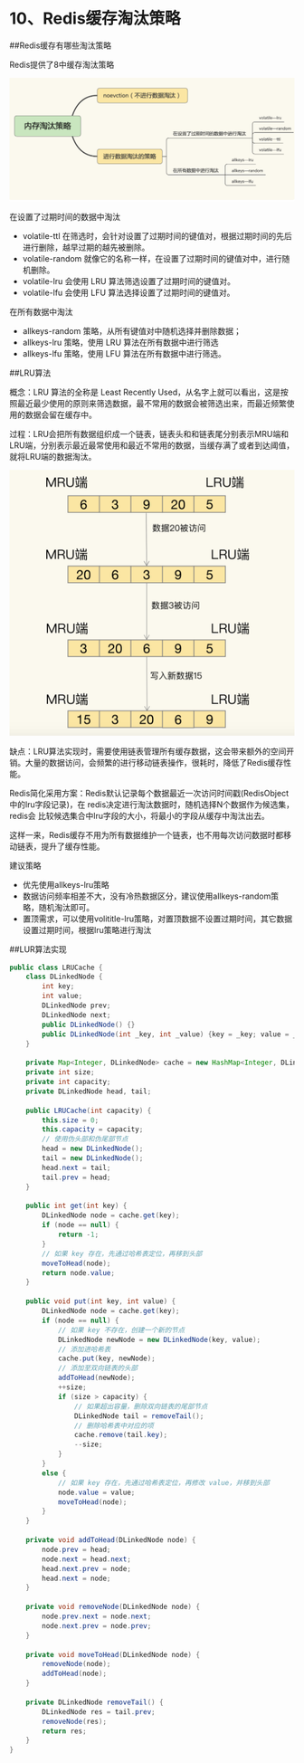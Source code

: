 # 10、Redis缓存淘汰策略

##Redis缓存有哪些淘汰策略

Redis提供了8中缓存淘汰策略

![](../image/redis19.png)

在设置了过期时间的数据中淘汰
- volatile-ttl 在筛选时，会针对设置了过期时间的键值对，根据过期时间的先后进行删除，越早过期的越先被删除。
- volatile-random 就像它的名称一样，在设置了过期时间的键值对中，进行随机删除。
- volatile-lru 会使用 LRU 算法筛选设置了过期时间的键值对。
- volatile-lfu 会使用 LFU 算法选择设置了过期时间的键值对。

在所有数据中淘汰
- allkeys-random 策略，从所有键值对中随机选择并删除数据；
- allkeys-lru 策略，使用 LRU 算法在所有数据中进行筛选
- allkeys-lfu 策略，使用 LFU 算法在所有数据中进行筛选。


##LRU算法

概念：LRU 算法的全称是 Least Recently Used，从名字上就可以看出，这是按照最近最少使用的原则来筛选数据，最不常用的数据会被筛选出来，而最近频繁使用的数据会留在缓存中。

过程：LRU会把所有数据组织成一个链表，链表头和和链表尾分别表示MRU端和LRU端，分别表示最近最常使用和最近不常用的数据，当缓存满了或者到达阈值，就将LRU端的数据淘汰。

![](../image/redis20.png)

缺点：LRU算法实现时，需要使用链表管理所有缓存数据，这会带来额外的空间开销。大量的数据访问，会频繁的进行移动链表操作，很耗时，降低了Redis缓存性能。

Redis简化采用方案：Redis默认记录每个数据最近一次访问时间戳(RedisObject中的lru字段记录)，在 redis决定进行淘汰数据时，随机选择N个数据作为候选集，redis会
比较候选集合中lru字段的大小，将最小的字段从缓存中淘汰出去。

这样一来，Redis缓存不用为所有数据维护一个链表，也不用每次访问数据时都移动链表，提升了缓存性能。

建议策略
- 优先使用allkeys-lru策略
- 数据访问频率相差不大，没有冷热数据区分，建议使用allkeys-random策略，随机淘汰即可。
- 置顶需求，可以使用volititle-lru策略，对置顶数据不设置过期时间，其它数据设置过期时间，根据lru策略进行淘汰

##LUR算法实现

```java
public class LRUCache {
    class DLinkedNode {
        int key;
        int value;
        DLinkedNode prev;
        DLinkedNode next;
        public DLinkedNode() {}
        public DLinkedNode(int _key, int _value) {key = _key; value = _value;}
    }

    private Map<Integer, DLinkedNode> cache = new HashMap<Integer, DLinkedNode>();
    private int size;
    private int capacity;
    private DLinkedNode head, tail;

    public LRUCache(int capacity) {
        this.size = 0;
        this.capacity = capacity;
        // 使用伪头部和伪尾部节点
        head = new DLinkedNode();
        tail = new DLinkedNode();
        head.next = tail;
        tail.prev = head;
    }

    public int get(int key) {
        DLinkedNode node = cache.get(key);
        if (node == null) {
            return -1;
        }
        // 如果 key 存在，先通过哈希表定位，再移到头部
        moveToHead(node);
        return node.value;
    }

    public void put(int key, int value) {
        DLinkedNode node = cache.get(key);
        if (node == null) {
            // 如果 key 不存在，创建一个新的节点
            DLinkedNode newNode = new DLinkedNode(key, value);
            // 添加进哈希表
            cache.put(key, newNode);
            // 添加至双向链表的头部
            addToHead(newNode);
            ++size;
            if (size > capacity) {
                // 如果超出容量，删除双向链表的尾部节点
                DLinkedNode tail = removeTail();
                // 删除哈希表中对应的项
                cache.remove(tail.key);
                --size;
            }
        }
        else {
            // 如果 key 存在，先通过哈希表定位，再修改 value，并移到头部
            node.value = value;
            moveToHead(node);
        }
    }

    private void addToHead(DLinkedNode node) {
        node.prev = head;
        node.next = head.next;
        head.next.prev = node;
        head.next = node;
    }

    private void removeNode(DLinkedNode node) {
        node.prev.next = node.next;
        node.next.prev = node.prev;
    }

    private void moveToHead(DLinkedNode node) {
        removeNode(node);
        addToHead(node);
    }

    private DLinkedNode removeTail() {
        DLinkedNode res = tail.prev;
        removeNode(res);
        return res;
    }
}
```










